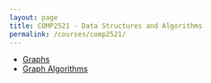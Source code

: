 ```yaml
---
layout: page
title: COMP2521 - Data Structures and Algorithms
permalink: /courses/comp2521/
---
```


- [Graphs](/courses/comp2521/graphs)
- [Graph Algorithms](/courses/comp2521/graphalgos)